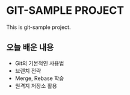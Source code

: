 # GIT-SAMPLE PROJECT

This is git-sample project.

## 오늘 배운 내용

- Git의 기본적인 사용법
- 브랜치 전략
- Merge, Rebase 학습
- 원격지 저장소 활용